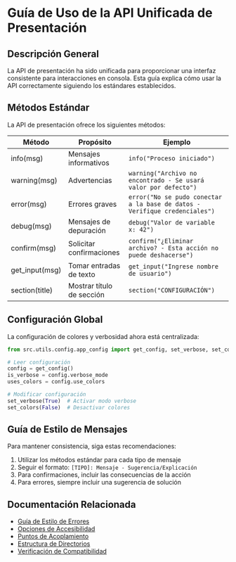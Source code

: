 # Guía de Uso de la API Unificada de Presentación

## Descripción General

La API de presentación ha sido unificada para proporcionar una interfaz consistente para interacciones en consola. Esta guía explica cómo usar la API correctamente siguiendo los estándares establecidos.

## Métodos Estándar

La API de presentación ofrece los siguientes métodos:

| Método | Propósito | Ejemplo |
|--------|-----------|---------|
| info(msg) | Mensajes informativos | `info("Proceso iniciado")` |
| warning(msg) | Advertencias | `warning("Archivo no encontrado - Se usará valor por defecto")` |
| error(msg) | Errores graves | `error("No se pudo conectar a la base de datos - Verifique credenciales")` |
| debug(msg) | Mensajes de depuración | `debug("Valor de variable x: 42")` |
| confirm(msg) | Solicitar confirmaciones | `confirm("¿Eliminar archivo? - Esta acción no puede deshacerse")` |
| get_input(msg) | Tomar entradas de texto | `get_input("Ingrese nombre de usuario")` |
| section(title) | Mostrar título de sección | `section("CONFIGURACIÓN")` |

## Configuración Global

La configuración de colores y verbosidad ahora está centralizada:

```python
from src.utils.config.app_config import get_config, set_verbose, set_colors

# Leer configuración
config = get_config()
is_verbose = config.verbose_mode
uses_colors = config.use_colors

# Modificar configuración
set_verbose(True)  # Activar modo verbose
set_colors(False)  # Desactivar colores
```

## Guía de Estilo de Mensajes

Para mantener consistencia, siga estas recomendaciones:

1. Utilizar los métodos estándar para cada tipo de mensaje
2. Seguir el formato: `[TIPO]: Mensaje - Sugerencia/Explicación`
3. Para confirmaciones, incluir las consecuencias de la acción
4. Para errores, siempre incluir una sugerencia de solución

## Documentación Relacionada

* [Guía de Estilo de Errores](error_style_guide.md)
* [Opciones de Accesibilidad](ACCESSIBILITY.md)
* [Puntos de Acoplamiento](architecture/coupling_points.md)
* [Estructura de Directorios](architecture/directory_structure.md)
* [Verificación de Compatibilidad](verification.md)
